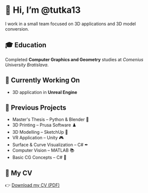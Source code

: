 # 👋 Hi, I’m @tutka13

I work in a small team focused on 3D applications and 3D model conversion.

## 🎓 Education

Completed **Computer Graphics and Geometry** studies at *Comenius University Bratislava*.

## 🌱 Currently Working On

- 3D application in **Unreal Engine**

## 💼 Previous Projects

- Master's Thesis – Python & Blender 🐍  
- 3D Printing – Prusa Software ♟️  
- 3D Modelling – SketchUp 🏡  
- VR Application – Unity 🎮  
- Surface & Curve Visualization – C# ✒  
- Computer Vision – MATLAB 📚  
- Basic CG Concepts – C# 🧬

## 📄 My CV

👉 [Download my CV (PDF)](cv_eng.pdf)
